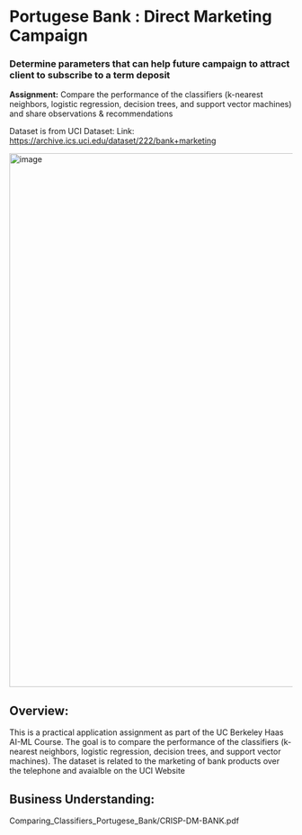 # Portugese Bank : Direct Marketing Campaign 
### Determine parameters that can help future campaign to attract client to subscribe to a term deposit 
**Assignment:** Compare the performance of the classifiers (k-nearest neighbors, logistic regression, decision trees, and support vector machines) and share observations & recommendations

Dataset is from UCI Dataset: Link: https://archive.ics.uci.edu/dataset/222/bank+marketing

<img width="948" alt="image" src="https://github.com/user-attachments/assets/56564531-c135-47e2-a418-2f333bc465bf">

## Overview:
This is a practical application assignment as part of the UC Berkeley Haas AI-ML Course. The goal is to compare the performance of the classifiers (k-nearest neighbors, logistic regression, decision trees, and support vector machines). The dataset is related to the marketing of bank products over the telephone and avaialble on the UCI Website

## Business Understanding:

Comparing_Classifiers_Portugese_Bank/CRISP-DM-BANK.pdf
